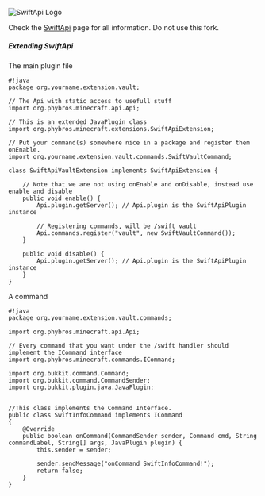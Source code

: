 ![SwiftApi Logo](https://dev.bukkit.org/media/images/62/892/SwiftApi-256.png "SwiftApi is an Apache Thrift based API for your Bukkit server")

Check the [SwiftApi](https://bitbucket.org/phybros/swiftapi) page for all information. Do not use this fork.


##### Extending SwiftApi

The main plugin file
```
#!java
package org.yourname.extension.vault;

// The Api with static access to usefull stuff
import org.phybros.minecraft.api.Api;

// This is an extended JavaPlugin class
import org.phybros.minecraft.extensions.SwiftApiExtension;      

// Put your command(s) somewhere nice in a package and register them onEnable.
import org.yourname.extension.vault.commands.SwiftVaultCommand; 
 
class SwiftApiVaultExtension implements SwiftApiExtension {

    // Note that we are not using onEnable and onDisable, instead use enable and disable
    public void enable() {
        Api.plugin.getServer(); // Api.plugin is the SwiftApiPlugin instance
        
        // Registering commands, will be /swift vault
        Api.commands.register("vault", new SwiftVaultCommand());
    }
    
    public void disable() {
        Api.plugin.getServer(); // Api.plugin is the SwiftApiPlugin instance
    }
}
```


A command 
```
#!java
package org.yourname.extension.vault.commands;

import org.phybros.minecraft.api.Api;

// Every command that you want under the /swift handler should implement the ICommand interface
import org.phybros.minecraft.commands.ICommand;      
 
import org.bukkit.command.Command;
import org.bukkit.command.CommandSender;
import org.bukkit.plugin.java.JavaPlugin;


//This class implements the Command Interface.
public class SwiftInfoCommand implements ICommand
{
    @Override
    public boolean onCommand(CommandSender sender, Command cmd, String commandLabel, String[] args, JavaPlugin plugin) {
        this.sender = sender;

        sender.sendMessage("onCommand SwiftInfoCommand!");
        return false;
    }
}
```
